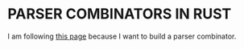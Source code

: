 # PARSER COMBINATORS IN RUST 
I am following [this page](https://bodil.lol/parser-combinators/) because I want to build a parser combinator.
